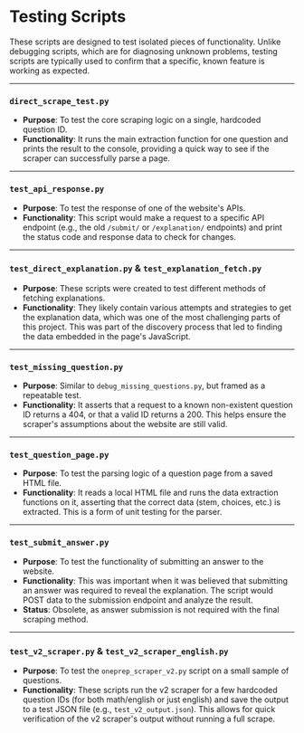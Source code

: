 # Testing Scripts

These scripts are designed to test isolated pieces of functionality. Unlike debugging scripts, which are for diagnosing unknown problems, testing scripts are typically used to confirm that a specific, known feature is working as expected.

---

### `direct_scrape_test.py`

*   **Purpose**: To test the core scraping logic on a single, hardcoded question ID.
*   **Functionality**: It runs the main extraction function for one question and prints the result to the console, providing a quick way to see if the scraper can successfully parse a page.

---

### `test_api_response.py`

*   **Purpose**: To test the response of one of the website's APIs.
*   **Functionality**: This script would make a request to a specific API endpoint (e.g., the old `/submit/` or `/explanation/` endpoints) and print the status code and response data to check for changes.

---

### `test_direct_explanation.py` & `test_explanation_fetch.py`

*   **Purpose**: These scripts were created to test different methods of fetching explanations.
*   **Functionality**: They likely contain various attempts and strategies to get the explanation data, which was one of the most challenging parts of this project. This was part of the discovery process that led to finding the data embedded in the page's JavaScript.

---

### `test_missing_question.py`

*   **Purpose**: Similar to `debug_missing_questions.py`, but framed as a repeatable test.
*   **Functionality**: It asserts that a request to a known non-existent question ID returns a 404, or that a valid ID returns a 200. This helps ensure the scraper's assumptions about the website are still valid.

---

### `test_question_page.py`

*   **Purpose**: To test the parsing logic of a question page from a saved HTML file.
*   **Functionality**: It reads a local HTML file and runs the data extraction functions on it, asserting that the correct data (stem, choices, etc.) is extracted. This is a form of unit testing for the parser.

---

### `test_submit_answer.py`

*   **Purpose**: To test the functionality of submitting an answer to the website.
*   **Functionality**: This was important when it was believed that submitting an answer was required to reveal the explanation. The script would POST data to the submission endpoint and analyze the result.
*   **Status**: Obsolete, as answer submission is not required with the final scraping method.

---

### `test_v2_scraper.py` & `test_v2_scraper_english.py`

*   **Purpose**: To test the `oneprep_scraper_v2.py` script on a small sample of questions.
*   **Functionality**: These scripts run the v2 scraper for a few hardcoded question IDs (for both math/english or just english) and save the output to a test JSON file (e.g., `test_v2_output.json`). This allows for quick verification of the v2 scraper's output without running a full scrape.

